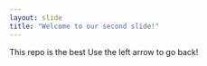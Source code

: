 ```yaml
---
layout: slide
title: "Welcome to our second slide!"
---
```

This repo is the best
Use the left arrow to go back!
